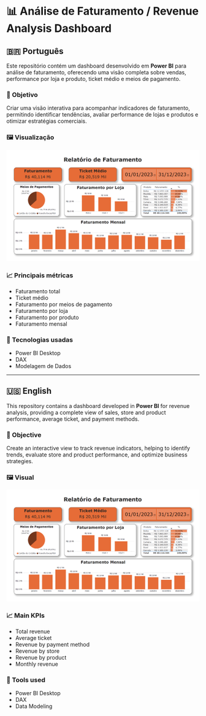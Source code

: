 # 📊 Análise de Faturamento / Revenue Analysis Dashboard

## 🇧🇷 Português
Este repositório contém um dashboard desenvolvido em **Power BI** para análise de faturamento, oferecendo uma visão completa sobre vendas, performance por loja e produto, ticket médio e meios de pagamento.

### 🔎 Objetivo
Criar uma visão interativa para acompanhar indicadores de faturamento, permitindo identificar tendências, avaliar performance de lojas e produtos e otimizar estratégias comerciais.

### 🖼️ Visualização
![Visão Geral](analise_faturamento.PNG)

### 📈 Principais métricas
- Faturamento total
- Ticket médio
- Faturamento por meios de pagamento
- Faturamento por loja
- Faturamento por produto
- Faturamento mensal

### 🚀 Tecnologias usadas
- Power BI Desktop
- DAX
- Modelagem de Dados

---

## 🇺🇸 English
This repository contains a dashboard developed in **Power BI** for revenue analysis, providing a complete view of sales, store and product performance, average ticket, and payment methods.

### 🔎 Objective
Create an interactive view to track revenue indicators, helping to identify trends, evaluate store and product performance, and optimize business strategies.

### 🖼️ Visual
![Overview](analise_faturamento.PNG)

### 📈 Main KPIs
- Total revenue
- Average ticket
- Revenue by payment method
- Revenue by store
- Revenue by product
- Monthly revenue

### 🚀 Tools used
- Power BI Desktop
- DAX
- Data Modeling
